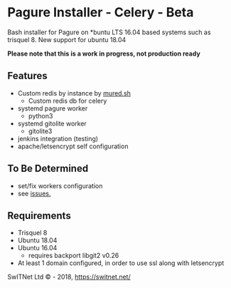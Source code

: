 # Pagure Installer - Celery - Beta
Bash installer for Pagure on *buntu LTS 16.04 based systems such as trisquel 8.
New support for ubuntu 18.04

**Please note that this is a work in progress, not production ready**

## Features
* Custom redis by instance by [mured.sh](https://github.com/switnet-ltd/mured)
    * Custom redis db for celery
* systemd pagure worker
    * python3
* systemd gitolite worker
    * gitolite3
* jenkins integration (testing)
* apache/letsencrypt self configuration


## To Be Determined
* set/fix workers configuration
* see [issues.](https://pagure.io/pagure-installer-trisquel/issues)

## Requirements
* Trisquel 8
* Ubuntu 18.04
* Ubuntu 16.04
    * requires backport libgit2 v0.26
* At least 1 domain configured, in order to use ssl along with letsencrypt


SwITNet Ltd © - 2018, https://switnet.net/
